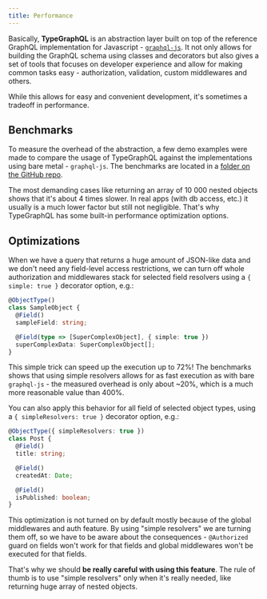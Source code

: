```yaml
---
title: Performance
---
```


Basically, **TypeGraphQL** is an abstraction layer built on top of the reference GraphQL implementation for Javascript - [`graphql-js`](https://github.com/graphql/graphql-js). It not only allows for building the GraphQL schema using classes and decorators but also gives a set of tools that focuses on developer experience and allow for making common tasks easy - authorization, validation, custom middlewares and others.

While this allows for easy and convenient development, it's sometimes a tradeoff in performance.

## Benchmarks

To measure the overhead of the abstraction, a few demo examples were made to compare the usage of TypeGraphQL against the implementations using bare metal - `graphql-js`. The benchmarks are located in a [folder on the GitHub repo](https://github.com/MichalLytek/type-graphql/tree/master/benchmarks).

The most demanding cases like returning an array of 10 000 nested objects shows that it's about 4 times slower. In real apps (with db access, etc.) it usually is a much lower factor but still not negligible. That's why TypeGraphQL has some built-in performance optimization options.

## Optimizations

When we have a query that returns a huge amount of JSON-like data and we don't need any field-level access restrictions, we can turn off whole authorization and middlewares stack for selected field resolvers using a `{ simple: true }` decorator option, e.g.:

```typescript
@ObjectType()
class SampleObject {
  @Field()
  sampleField: string;

  @Field(type => [SuperComplexObject], { simple: true })
  superComplexData: SuperComplexObject[];
}
```

This simple trick can speed up the execution up to 72%! The benchmarks shows that using simple resolvers allows for as fast execution as with bare `graphql-js` - the measured overhead is only about ~20%, which is a much more reasonable value than 400%.

You can also apply this behavior for all field of selected object types, using a `{ simpleResolvers: true }` decorator option, e.g.:

```typescript
@ObjectType({ simpleResolvers: true })
class Post {
  @Field()
  title: string;

  @Field()
  createdAt: Date;

  @Field()
  isPublished: boolean;
}
```

This optimization is not turned on by default mostly because of the global middlewares and auth feature. By using "simple resolvers" we are turning them off, so we have to be aware about the consequences - `@Authorized` guard on fields won't work for that fields and global middlewares won't be executed for that fields.

That's why we should **be really careful with using this feature**. The rule of thumb is to use "simple resolvers" only when it's really needed, like returning huge array of nested objects.
